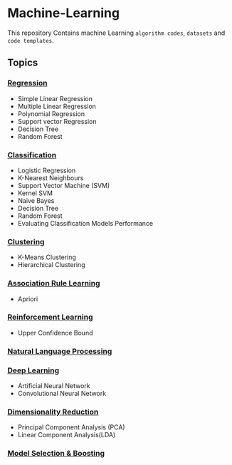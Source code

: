 # Machine-Learning
This repository Contains machine Learning `algorithm codes`, `datasets` and `code templates`.

## Topics
### [Regression](https://github.com/krsamir/Machine-Learning/tree/master/02.%20Regression)
* Simple Linear Regression
* Multiple Linear Regression
* Polynomial Regression
* Support vector Regression
* Decision Tree
* Random Forest
### [Classification](https://github.com/krsamir/Machine-Learning/tree/master/03.%20Classification)
* Logistic Regression
* K-Nearest Neighbours
* Support Vector Machine (SVM)
* Kernel SVM
* Naive Bayes
* Decision Tree
* Random Forest
* Evaluating Classification Models Performance
### [Clustering](https://github.com/krsamir/Machine-Learning/tree/master/04.%20Clustering)
* K-Means Clustering
* Hierarchical Clustering
### [Association Rule Learning](https://github.com/krsamir/Machine-Learning/tree/master/05.%20Association%20Rule%20Learning)
* Apriori
### [Reinforcement Learning](https://github.com/krsamir/Machine-Learning/tree/master/06.%20Reinforcement%20Learning)
* Upper Confidence Bound
### [Natural Language Processing](https://github.com/krsamir/Machine-Learning/tree/master/07.%20Natural%20Language%20Processing)

### [Deep Learning](https://github.com/krsamir/Machine-Learning/tree/master/08.%20Deep%20Learning)
* Artificial Neural Network
* Convolutional Neural Network
### [Dimensionality Reduction](https://github.com/krsamir/Machine-Learning/tree/master/09.%20Dimensionality%20Reduction)
* Principal Component Analysis (PCA)
* Linear Component Analysis(LDA)
### [Model Selection & Boosting](https://github.com/krsamir/Machine-Learning/tree/master/10.%20Model%20Selection%20%26%20Boosting)
